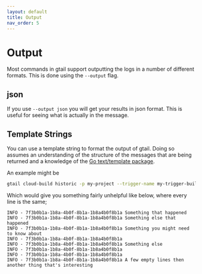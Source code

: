 ```yaml
---
layout: default
title: Output
nav_order: 5
---
```


# Output

Most commands in gtail support outputting the logs in a number of different formats. This is done using the `--output` flag.

## json 

If you use `--output json` you will get your results in json format. This is useful for seeing what is actually in the message.

## Template Strings

You can use a template string to format the output of gtail. Doing so assumes an understanding of the structure of the messages that are being returned and a knowledge of the [Go text/template package](https://golang.org/pkg/text/template/).

An example might be 

```bash
gtail cloud-build historic -p my-project --trigger-name my-trigger-build --output '{{ .Severity}} - {{ index .Resource.Labels "build_id"}} {{ .Payload }}'
```

Which would give you something fairly unhelpful like below, where every line is the same;

```log
INFO - 7f3b0b1a-1b8a-4b0f-8b1a-1b8a4b0f8b1a Something that happened
INFO - 7f3b0b1a-1b8a-4b0f-8b1a-1b8a4b0f8b1a Something else that happened
INFO - 7f3b0b1a-1b8a-4b0f-8b1a-1b8a4b0f8b1a Something you might need to know about
INFO - 7f3b0b1a-1b8a-4b0f-8b1a-1b8a4b0f8b1a
INFO - 7f3b0b1a-1b8a-4b0f-8b1a-1b8a4b0f8b1a Something else
INFO - 7f3b0b1a-1b8a-4b0f-8b1a-1b8a4b0f8b1a
INFO - 7f3b0b1a-1b8a-4b0f-8b1a-1b8a4b0f8b1a
INFO - 7f3b0b1a-1b8a-4b0f-8b1a-1b8a4b0f8b1a A few empty lines then another thing that's interesting
```

